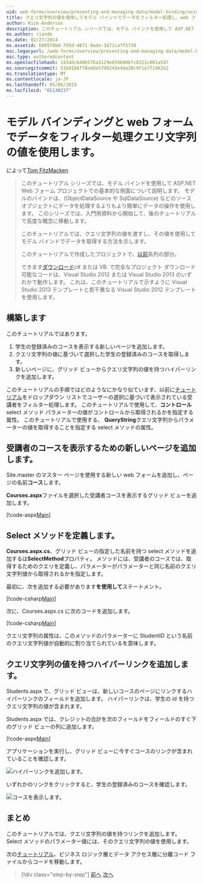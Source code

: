 ```yaml
---
uid: web-forms/overview/presenting-and-managing-data/model-binding/using-query-string-values-to-retrieve-data
title: クエリ文字列の値を使用してモデル バインドでデータをフィルター処理し、web フォーム |Microsoft Docs
author: Rick-Anderson
description: このチュートリアル シリーズでは、モデル バインドを使用して ASP.NET Web フォーム プロジェクトでの基本的な側面について説明します。 モデル バインドは、データの操作詳細直線にしています.
ms.author: riande
ms.date: 02/27/2014
ms.assetid: b90978bd-795d-4871-9ade-1671caff5730
msc.legacyurl: /web-forms/overview/presenting-and-managing-data/model-binding/using-query-string-values-to-retrieve-data
msc.type: authoredcontent
ms.openlocfilehash: 143ddcb40b576a3129e659b90bfc8321c061a547
ms.sourcegitcommit: 51b01b6ff8edde57d8243e4da28c9f1e7f1962b2
ms.translationtype: MT
ms.contentlocale: ja-JP
ms.lasthandoff: 05/06/2019
ms.locfileid: "65130237"
---
```

# <a name="using-query-string-values-to-filter-data-with-model-binding-and-web-forms"></a>モデル バインディングと web フォームでデータをフィルター処理クエリ文字列の値を使用します。

によって[Tom FitzMacken](https://github.com/tfitzmac)

> このチュートリアル シリーズでは、モデル バインドを使用して ASP.NET Web フォーム プロジェクトでの基本的な側面について説明します。 モデルのバインドは、(ObjectDataSource や SqlDataSource) などのソース オブジェクトにデータを処理するよりもより簡単にデータの操作を使用します。 このシリーズでは、入門用資料から開始して、後のチュートリアルで高度な概念に移動します。
> 
> このチュートリアルでは、クエリ文字列の値を渡すし、その値を使用してモデル バインドでデータを取得する方法を示します。
> 
> このチュートリアルで作成したプロジェクトで、[以前](retrieving-data.md)系列の部分。
> 
> できます[ダウンロード](https://go.microsoft.com/fwlink/?LinkId=286116)c# または VB. で完全なプロジェクト ダウンロード可能なコードは、Visual Studio 2012 または Visual Studio 2013 のいずれかで動作します。 これは、このチュートリアルで示すように Visual Studio 2013 テンプレートと若干異なる Visual Studio 2012 テンプレートを使用します。

## <a name="what-youll-build"></a>構築します

このチュートリアルではあります。

1. 学生の登録済みのコースを表示する新しいページを追加します。
2. クエリ文字列の値に基づいて選択した学生の登録済みのコースを取得します。
3. 新しいページに、グリッド ビューからクエリ文字列の値を持つハイパーリンクを追加します。

このチュートリアルの手順ではどのようなにかなり似ています、以前に[チュートリアル](sorting-paging-and-filtering-data.md)をドロップダウン リストでユーザーの選択に基づいて表示されている受講者をフィルター処理します。 このチュートリアルで使用して、**コントロール**select メソッド パラメーターの値がコントロールから取得されるかを指定する属性。 このチュートリアルで使用する、 **QueryString**クエリ文字列からパラメーターの値を取得することを指定する select メソッドの属性。

## <a name="add-new-page-for-displaying-a-students-courses"></a>受講者のコースを表示するための新しいページを追加します。

Site.master のマスター ページを使用する新しい web フォームを追加し、ページの名前**コース**します。

**Courses.aspx**ファイルを選択した受講者コースを表示するグリッド ビューを追加します。

[!code-aspx[Main](using-query-string-values-to-retrieve-data/samples/sample1.aspx)]

## <a name="define-the-select-method"></a>Select メソッドを定義します。

**Courses.aspx.cs**、グリッド ビューの指定した名前を持つ select メソッドを追加するは**SelectMethod**プロパティ。 メソッドには、受講者のコースでは、取得するためのクエリを定義し、パラメーターがパラメーターと同じ名前のクエリ文字列値から取得されるかを指定します。

最初に、次を追加する必要があります**を使用して**ステートメント。

[!code-csharp[Main](using-query-string-values-to-retrieve-data/samples/sample2.cs)]

次に、Courses.aspx.cs に次のコードを追加します。

[!code-csharp[Main](using-query-string-values-to-retrieve-data/samples/sample3.cs)]

クエリ文字列の属性は、このメソッドのパラメーターに StudentID という名前のクエリ文字列値が自動的に割り当てられているを意味します。

## <a name="add-hyperlink-with-query-string-value"></a>クエリ文字列の値を持つハイパーリンクを追加します。

Students.aspx で、グリッド ビューは、新しいコースのページにリンクするハイパーリンクのフィールドを追加します。 ハイパーリンクは、学生の id を持つクエリ文字列の値が含まれます。

Students.aspx では、クレジットの合計を次のフィールドをフィールドのすぐ下のグリッド ビューの列に追加します。

[!code-aspx[Main](using-query-string-values-to-retrieve-data/samples/sample4.aspx?highlight=7-8)]

アプリケーションを実行し、グリッド ビューに今すぐコースのリンクが含まれていることを確認します。

![ハイパーリンクを追加します。](using-query-string-values-to-retrieve-data/_static/image1.png)

いずれかのリンクをクリックすると、学生の登録済みのコースを確認します。

![コースを表示します。](using-query-string-values-to-retrieve-data/_static/image2.png)

## <a name="conclusion"></a>まとめ

このチュートリアルでは、クエリ文字列の値を持つリンクを追加します。 Select メソッドのパラメーター値には、そのクエリ文字列の値を使用します。

次の[チュートリアル](adding-business-logic-layer.md)、ビジネス ロジック層とデータ アクセス層に分離コード ファイルからコードを移動します。

> [!div class="step-by-step"]
> [前へ](integrating-jquery-ui.md)
> [次へ](adding-business-logic-layer.md)
